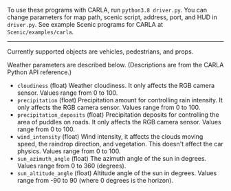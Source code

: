 To use these programs with CARLA, run `python3.8 driver.py`. You can change parameters for map path, scenic script, address, port, and HUD in `driver.py`. See example Scenic programs for CARLA at `Scenic/examples/carla`.

---

Currently supported objects are vehicles, pedestrians, and props.

Weather parameters are described below. (Descriptions are from the CARLA Python API reference.)
* `cloudiness` (float)
   Weather cloudiness. It only affects the RGB camera sensor. Values range from 0 to 100.
* `precipitation` (float)
   Precipitation amount for controlling rain intensity. It only affects the RGB camera sensor. Values range from 0 to 100.
* `precipitation_deposits` (float)
   Precipitation deposits for controlling the area of puddles on roads. It only affects the RGB camera sensor. Values range from 0 to 100.
* `wind_intensity` (float)
   Wind intensity, it affects the clouds moving speed, the raindrop direction, and vegetation. This doesn't affect the car physics. Values range from 0 to 100.
* `sun_azimuth_angle` (float)
   The azimuth angle of the sun in degrees. Values range from 0 to 360 (degrees).
* `sun_altitude_angle` (float)
   Altitude angle of the sun in degrees. Values range from -90 to 90 (where 0 degrees is the horizon). 

